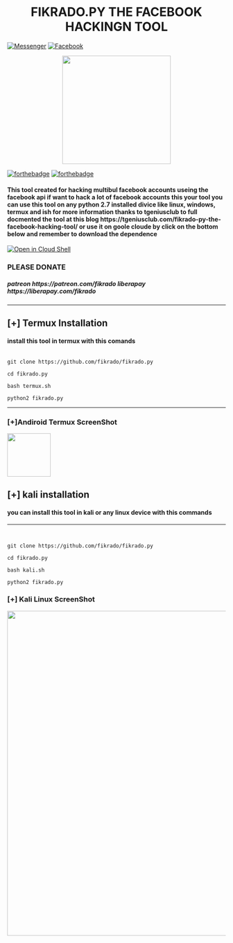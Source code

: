 
<p align="center">
  <h1 align="center">FIKRADO.PY THE FACEBOOK HACKINGN TOOL</h1>
</p>




[![Messenger](https://img.shields.io/badge/telegram-blue?style=for-the-badge&logo=telegram)](https://t.me/fikrado_hacker)
[![Facebook](https://img.shields.io/badge/facebook-black?style=for-the-badge&logo=Facebook)](https://facebook.com/fikrad0)


<p align="center">
 <img height="250" src="fp.png" >
</p>


[![forthebadge](https://forthebadge.com/images/badges/made-with-python.svg)](https://forthebadge.com)  [![forthebadge](https://forthebadge.com/images/badges/built-with-love.svg)](https://forthebadge.com)


<h4>
This tool created for hacking  multibul facebook accounts useing the facebook api if want to hack a lot of facebook accounts this your tool 
you can use this tool on any python 2.7 installed divice like linux, windows, termux and ish
for more information thanks to tgeniusclub to full docmented the tool at this blog https://tgeniusclub.com/fikrado-py-the-facebook-hacking-tool/
or use it on goole cloude by click on the bottom below and remember to download the dependence 
</h4>

[![Open in Cloud Shell](https://user-images.githubusercontent.com/27065646/92304704-8d146d80-ef80-11ea-8c29-0deaabb1c702.png)](https://console.cloud.google.com/cloudshell/open?git_repo=https://github.com/fikrado/fikrado.py&tutorial=README.md) 


### PLEASE DONATE 
<h5>
patreon https://patreon.com/fikrado
liberapay https://liberapay.com/fikrado
</h5>

____________

## [+] Termux Installation
#### install this tool in termux with this comands
```

git clone https://github.com/fikrado/fikrado.py

cd fikrado.py

bash termux.sh

python2 fikrado.py

```

____________

### [+]Andiroid Termux ScreenShot
<img width="100px" src="/PicsArt_09-11-08.26.12.jpg">

## [+] kali installation
#### you can install this tool in kali or any linux device with this commands
_______________
```


git clone https://github.com/fikrado/fikrado.py

cd fikrado.py

bash kali.sh

python2 fikrado.py

```
### [+] Kali Linux ScreenShot

<img width="750px" src="s1.png">


